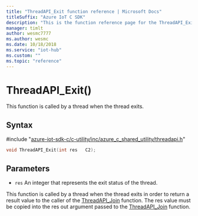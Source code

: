 ```yaml
---                             
title: "ThreadAPI_Exit function reference | Microsoft Docs" 
titleSuffix: "Azure IoT C SDK"            
description: "This is the function reference page for the ThreadAPI_Exit() function in the Azure IoT C SDK. This SDK is used with Azure IoT Hub and Azure IoT Hub Device Provisioning Service"            
manager: timlt                 
author: wesmc7777              
ms.author: wesmc               
ms.date: 10/18/2018                    
ms.service: "iot-hub"             
ms.custom: ""                
ms.topic: "reference"        
---                            
```


# ThreadAPI_Exit()

This function is called by a thread when the thread exits.

## Syntax

\#include "[azure-iot-sdk-c/c-utility/inc/azure_c_shared_utility/threadapi.h](../threadapi-h.md)"  
```C
void ThreadAPI_Exit(int res   C2);
```

## Parameters
* `res` An integer that represents the exit status of the thread.

This function is called by a thread when the thread exits in order to return a result value to the caller of the [ThreadAPI_Join](../threadapi-h/threadapi-join.md) function. The res value must be copied into the res out argument passed to the [ThreadAPI_Join](../threadapi-h/threadapi-join.md) function.

